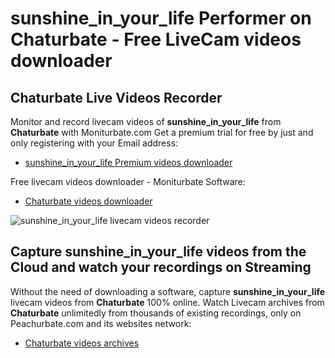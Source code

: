 # sunshine_in_your_life Performer on Chaturbate - Free LiveCam videos downloader

## Chaturbate Live Videos Recorder

Monitor and record livecam videos of **sunshine_in_your_life** from **Chaturbate** with Moniturbate.com
Get a premium trial for free by just and only registering with your Email address:
* [sunshine_in_your_life Premium videos downloader](https://moniturbate.com/request-demo-licence-key.html)

Free livecam videos downloader - Moniturbate Software:
* [Chaturbate videos downloader](https://moniturbate.com/moniturbate-download-software.html)

![sunshine_in_your_life livecam videos recorder](https://peachurnet.com/templates/moniturbate-software.png)


## Capture sunshine_in_your_life videos from the Cloud and watch your recordings on Streaming

Without the need of downloading a software, capture **sunshine_in_your_life** livecam videos from **Chaturbate** 100% online.
Watch Livecam archives from **Chaturbate** unlimitedly from thousands of existing recordings, only on Peachurbate.com and its websites network:
* [Chaturbate videos archives](https://peachurnet.com/)
